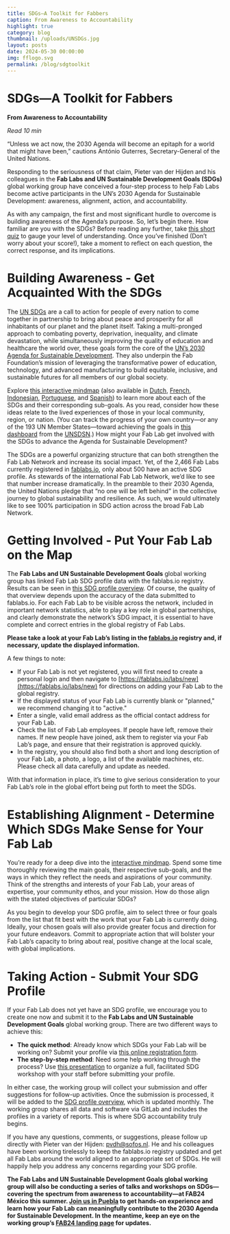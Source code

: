 ```yaml
---
title: SDGs—A Toolkit for Fabbers
caption: From Awareness to Accountability
highlight: true
category: blog
thumbnail: /uploads/UNSDGs.jpg
layout: posts
date: 2024-05-30 00:00:00
img: fflogo.svg
permalink: /blog/sdgtoolkit
---
```


# SDGs—A Toolkit for Fabbers

**From Awareness to Accountability**

*Read 10 min*

“Unless we act now, the 2030 Agenda will become an epitaph for a world that might have been,” cautions António Guterres, Secretary-General of the United Nations. 

Responding to the seriousness of that claim, Pieter van der Hijden and his colleagues in the **Fab Labs and UN Sustainable Development Goals (SDGs)** global working group have conceived a four-step process to help Fab Labs become active participants in the UN’s 2030 Agenda for Sustainable Development: awareness, alignment, action, and accountability. 

As with any campaign, the first and most significant hurdle to overcome is building awareness of the Agenda’s purpose. So, let’s begin there. How familiar are you with the SDGs? Before reading any further, take [this short quiz](https://docs.google.com/forms/d/e/1FAIpQLScQ1QHtzVFfoo_2TIsyqXDw3Y6bQ4REUFho8sLza0vc7cfpEQ/viewform?usp=sf_link) to gauge your level of understanding. Once you’ve finished (Don’t worry about your score!), take a moment to reflect on each question, the correct response, and its implications.

# Building Awareness - Get Acquainted With the SDGs

The [UN SDGs](https://sdgs.un.org/goals) are a call to action for people of every nation to come together in partnership to bring about peace and prosperity for all inhabitants of our planet and the planet itself. Taking a multi-pronged approach to combating poverty, deprivation, inequality, and climate devastation, while simultaneously improving the quality of education and healthcare the world over, these goals form the core of the [UN’s 2030 Agenda for Sustainable Development](https://www.un.org/sustainabledevelopment/development-agenda/). They also underpin the Fab Foundation’s mission of leveraging the transformative power of education, technology, and advanced manufacturing to build equitable, inclusive, and sustainable futures for all members of our global society. 

Explore [this interactive mindmap](https://share.mindmanager.com/#publish/HqlzlZm6MPiykyxnbEP0hQZuQagwKaVysHBheJbH) (also available in [Dutch](https://share.mindmanager.com/#publish/72_8wEbbKEsdRyyoZ5dyGbzqXcJU2KlaaBzSIodO), [French](https://share.mindmanager.com/#publish/7FsJoWGf-9u3ULXVxkISOI6F_m_gr1ug9d09xvBv), [Indonesian](https://share.mindmanager.com/#publish/P6jxrsCgYxY7WSg3sNyW_SHNNUhTZZs9CrUH3aUj), [Portuguese](https://share.mindmanager.com/#publish/5mUufwRfugj--t5UPkwJnIaywIQWPPfjwEtvNYpf), and [Spanish](https://share.mindmanager.com/#publish/j32RIl3gIMwanKcPNVATthXGvnFrYs4uFD6_7FL9)) to learn more about each of the SDGs and their corresponding sub-goals. As you read, consider how these ideas relate to the lived experiences of those in your local community, region, or nation. (You can track the progress of your own country—or any of the 193 UN Member States—toward achieving the goals in [this dashboard](https://dashboards.sdgindex.org/profiles) from the [UNSDSN](https://sdsnportugal.pt/).) How might your Fab Lab get involved with the SDGs to advance the Agenda for Sustainable Development?

The SDGs are a powerful organizing structure that can both strengthen the Fab Lab Network and increase its social impact. Yet, of the 2,466 Fab Labs currently registered in [fablabs.io](http://fablabs.io), only about 500 have an active SDG profile. As stewards of the international Fab Lab Network, we’d like to see that number increase dramatically. In the preamble to their 2030 Agenda, the United Nations pledge that “no one will be left behind” in the collective journey to global sustainability and resilience. As such, we would ultimately like to see 100% participation in SDG action across the broad Fab Lab Network.

# Getting Involved - Put Your Fab Lab on the Map

The **Fab Labs and UN Sustainable Development Goals** global working group has linked Fab Lab SDG profile data with the fablabs.io registry. Results can be seen in [this SDG profile overview](https://bit.ly/fablist-sdgs). Of course, the quality of that overview depends upon the accuracy of the data submitted to fablabs.io. For each Fab Lab to be visible across the network, included in important network statistics, able to play a key role in global partnerships, and clearly demonstrate the network’s SDG impact, it is essential to have complete and correct entries in the global registry of Fab Labs.


**Please take a look at your Fab Lab’s listing in the [fablabs.io](http://fablabs.io/) registry and, if necessary, update the displayed information.**

A few things to note:
- If your Fab Lab is not yet registered, you will first need to create a personal login and then navigate to [https://fablabs.io/labs/new](https://fablabs.io/labs/new) for directions on adding your Fab Lab to the global registry.
- If the displayed status of your Fab Lab is currently blank or "planned," we recommend changing it to "active."
- Enter a single, valid email address as the official contact address for your Fab Lab.
- Check the list of Fab Lab employees. If people have left, remove their names. If new people have joined, ask them to register via your Fab Lab’s page, and ensure that their registration is approved quickly.
- In the registry, you should also find both a short and long description of your Fab Lab, a photo, a logo, a list of the available machines, etc. Please check all data carefully and update as needed.

With that information in place, it’s time to give serious consideration to your Fab Lab’s role in the global effort being put forth to meet the SDGs.

# Establishing Alignment - Determine Which SDGs Make Sense for Your Fab Lab

You’re ready for a deep dive into the [interactive mindmap](https://share.mindmanager.com/#publish/HqlzlZm6MPiykyxnbEP0hQZuQagwKaVysHBheJbH). Spend some time thoroughly reviewing the main goals, their respective sub-goals, and the ways in which they reflect the needs and aspirations of your community. Think of the strengths and interests of your Fab Lab, your areas of expertise, your community ethos, and your mission. How do those align with the stated objectives of particular SDGs? 

As you begin to develop your SDG profile, aim to select three or four goals from the list that fit best with the work that your Fab Lab is currently doing. Ideally, your chosen goals will also provide greater focus and direction for your future endeavors. Commit to appropriate action that will bolster your Fab Lab’s capacity to bring about real, positive change at the local scale, with global implications.

# Taking Action - Submit Your SDG Profile

If your Fab Lab does not yet have an SDG profile, we encourage you to create one now and submit it to the **Fab Labs and UN Sustainable Development Goals** global working group. There are two different ways to achieve this:  
- **The quick method**: Already know which SDGs your Fab Lab will be working on? Submit your profile via [this online registration form](https://docs.google.com/forms/d/e/1FAIpQLSdp82U1NhvgEPVW8WjS87iVYU2mXMqm6wNrG99uoMTI5M3MAw/viewform).
- **The step-by-step method**: Need some help working through the process? Use [this presentation](https://www.slideshare.net/slideshow/how-to-align-your-fab-lab-makerspace-with-the-un-sustainable-development-goals-sdgs-manual-for-the-fab-lab-manager-pieter-van-der-hijden-et-al/109228604) to organize a full, facilitated SDG workshop with your staff before submitting your profile.

In either case, the working group will collect your submission and offer suggestions for follow-up activities. Once the submission is processed, it will be added to the [SDG profile overview](https://bit.ly/fablist-sdgs), which is updated monthly. The working group shares all data and software via GitLab and includes the profiles in a variety of reports. This is where SDG accountability truly begins.

If you have any questions, comments, or suggestions, please follow up directly with Pieter van der Hijden: [pvdh@sofos.nl](pvdh@sofos.nl). He and his colleagues have been working tirelessly to keep the fablabs.io registry updated and get all Fab Labs around the world aligned to an appropriate set of SDGs. He will happily help you address any concerns regarding your SDG profile.

**The Fab Labs and UN Sustainable Development Goals global working group will also be conducting a series of talks and workshops on SDGs—covering the spectrum from awareness to accountability—at FAB24 México this summer. [Join us in Puebla](https://fab24.fabevent.org/) to get hands-on experience and learn how your Fab Lab can meaningfully contribute to the 2030 Agenda for Sustainable Development. In the meantime, keep an eye on the working group’s [FAB24 landing page](https://share.mindmanager.com/#publish/QoGON2-MIN-O45llOuQZ6TuuOEu4b54ZxyBqR-1G) for updates.** 
